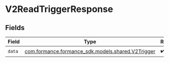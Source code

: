 # V2ReadTriggerResponse


## Fields

| Field                                                                                 | Type                                                                                  | Required                                                                              | Description                                                                           |
| ------------------------------------------------------------------------------------- | ------------------------------------------------------------------------------------- | ------------------------------------------------------------------------------------- | ------------------------------------------------------------------------------------- |
| `data`                                                                                | [com.formance.formance_sdk.models.shared.V2Trigger](../../models/shared/V2Trigger.md) | :heavy_check_mark:                                                                    | N/A                                                                                   |